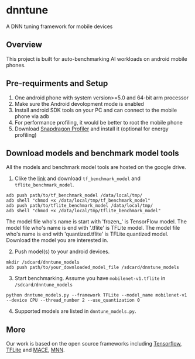# dnntune
A DNN tuning framework for mobile devices
## Overview

This project is built for auto-benchmarking AI workloads on android mobile phones.
## Pre-requirments and Setup

1. One android phone with system version>=5.0 and 64-bit arm processor
2. Make sure the Android devolopment mode is enabled
3. Install android SDK tools on your PC and can connect to the mobile phone via adb
4. For performance profiling, it would be better to root the mobile phone
5. Download [Snapdragon Profiler](https://developer.qualcomm.com/software/snapdragon-profiler) and install it (optional for energy profiling)

## Download models and benchmark model tools
All the models and benchmark model tools are hosted on the google drive.
1. Clike the [link](https://drive.google.com/drive/folders/1oJQbj3X-raU6WWeqwoZZk3DKYsB9r145?usp=sharing)
and download `tf_benchmark_model` and `tflite_benchmark_model`.


```shell
adb push path/to/tf_benchmark_model /data/local/tmp/
adb shell "chmod +x /data/local/tmp/tf_benchmark_model"
adb push path/to/tflite_benchmark_model /data/local/tmp/
adb shell "chmod +x /data/local/tmp/tflite_benchmark_model"
```

The model file who's name is start with 'frozen_' is TensorFlow model.
The model file who's name is end with '.tflite' is TFLite model.
The model file who's name is end with 'quantized.tflite' is TFLite quantized model.
Download the model you are interested in.

2. Push model(s) to your android devices.

```shell
mkdir /sdcard/dnntune_models
adb push path/to/your_downloaded_model_file /sdcard/dnntune_models
```

3. Start benchmarking. Assume you have `mobilenet-v1.tflite` in `/sdcard/dnntune_models`
```shell
python dnntune_models.py --framework TFLite --model_name mobilenet-v1 --device CPU --thread_number 2 --use_quantization 0
```

4. Supported models are listed in `dnntune_models.py`.


## More
Our work is based on the open source frameworks including [Tensorflow](https://github.com/tensorflow/tensorflow),
 [TFLite](https://github.com/tensorflow/tensorflow/tree/master/tensorflow/lite) and [MACE](https://github.com/XiaoMi/mace), [MNN](https://github.com/alibaba/MNN).
